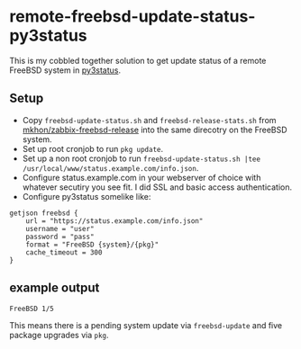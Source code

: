 # remote-freebsd-update-status-py3status

This is my cobbled together solution to get update status of a remote FreeBSD system in [py3status][0].

## Setup

- Copy `freebsd-update-status.sh` and `freebsd-release-stats.sh` from [mkhon/zabbix-freebsd-release][1] into the same direcotry on the FreeBSD system.
- Set up root cronjob to run `pkg update`.
- Set up a non root cronjob to run `freebsd-update-status.sh |tee /usr/local/www/status.example.com/info.json`.
- Configure status.example.com in your webserver of choice with whatever secutiry you see fit.  I did SSL and basic access authentication.
- Configure py3status somelike like:

```
getjson freebsd {
    url = "https://status.example.com/info.json"
    username = "user"
    password = "pass"
    format = "FreeBSD {system}/{pkg}"
    cache_timeout = 300
}
```

## example output

```
FreeBSD 1/5
```

This means there is a pending system update via `freebsd-update` and five package upgrades via `pkg`.


[0]: https://github.com/ultrabug/py3status
[1]: https://github.com/mkhon/zabbix-freebsd-release
